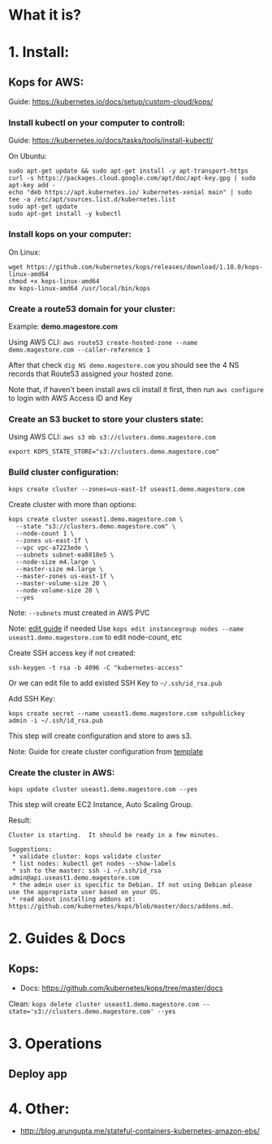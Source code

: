 # What it is?


# 1. Install:


## Kops for AWS:
Guide: https://kubernetes.io/docs/setup/custom-cloud/kops/

### Install kubectl on your computer to controll:
Guide: https://kubernetes.io/docs/tasks/tools/install-kubectl/

On Ubuntu:
```
sudo apt-get update && sudo apt-get install -y apt-transport-https
curl -s https://packages.cloud.google.com/apt/doc/apt-key.gpg | sudo apt-key add -
echo "deb https://apt.kubernetes.io/ kubernetes-xenial main" | sudo tee -a /etc/apt/sources.list.d/kubernetes.list
sudo apt-get update
sudo apt-get install -y kubectl
```

### Install kops on your computer:

On Linux:
```
wget https://github.com/kubernetes/kops/releases/download/1.10.0/kops-linux-amd64
chmod +x kops-linux-amd64
mv kops-linux-amd64 /usr/local/bin/kops
```

### Create a route53 domain for your cluster:

Example: **demo.magestore.com**

Using AWS CLI: ```aws route53 create-hosted-zone --name demo.magestore.com --caller-reference 1```

After that check ```dig NS demo.magestore.com``` you should see the 4 NS records that Route53 assigned your hosted zone.

Note that, if haven't been install aws cli install it first, then run ```aws configure``` to login with AWS Access ID and Key

### Create an S3 bucket to store your clusters state:

Using AWS CLI: ```aws s3 mb s3://clusters.demo.magestore.com```

```
export KOPS_STATE_STORE="s3://clusters.demo.magestore.com"
```

### Build cluster configuration:

```kops create cluster --zones=us-east-1f useast1.demo.magestore.com```

Create cluster with more than options:

```
kops create cluster useast1.demo.magestore.com \
  --state "s3://clusters.demo.magestore.com" \
  --node-count 1 \
  --zones us-east-1f \
  --vpc vpc-a7223ede \
  --subnets subnet-ea8818e5 \
  --node-size m4.large \
  --master-size m4.large \
  --master-zones us-east-1f \
  --master-volume-size 20 \
  --node-volume-size 20 \
  --yes
```

Note: ```--subnets``` must created in AWS PVC

Note: [edit guide](https://github.com/kubernetes/kops/blob/master/docs/cli/kops_edit_cluster.md) if needed
Use ```kops edit instancegroup nodes --name useast1.demo.magestore.com``` to edit node-count, etc

Create SSH access key if not created:

```
ssh-keygen -t rsa -b 4096 -C "kubernetes-access"
```

Or we can edit file to add existed SSH Key to ```~/.ssh/id_rsa.pub```

Add SSH Key:

```
kops create secret --name useast1.demo.magestore.com sshpublickey admin -i ~/.ssh/id_rsa.pub
```

This step will create configuration and store to aws s3.

Note: Guide for create cluster configuration from [template](https://github.com/kubernetes/kops/blob/master/docs/cluster_template.md)

### Create the cluster in AWS:

```kops update cluster useast1.demo.magestore.com --yes```

This step will create EC2 Instance, Auto Scaling Group.

Result:

```
Cluster is starting.  It should be ready in a few minutes.

Suggestions:
 * validate cluster: kops validate cluster
 * list nodes: kubectl get nodes --show-labels
 * ssh to the master: ssh -i ~/.ssh/id_rsa admin@api.useast1.demo.magestore.com
 * the admin user is specific to Debian. If not using Debian please use the appropriate user based on your OS.
 * read about installing addons at: https://github.com/kubernetes/kops/blob/master/docs/addons.md.
```

# 2. Guides & Docs

## Kops:

* Docs: https://github.com/kubernetes/kops/tree/master/docs

Clean: ```kops delete cluster useast1.demo.magestore.com --state='s3://clusters.demo.magestore.com' --yes```

# 3. Operations

## Deploy app


# 4. Other:

- http://blog.arungupta.me/stateful-containers-kubernetes-amazon-ebs/
